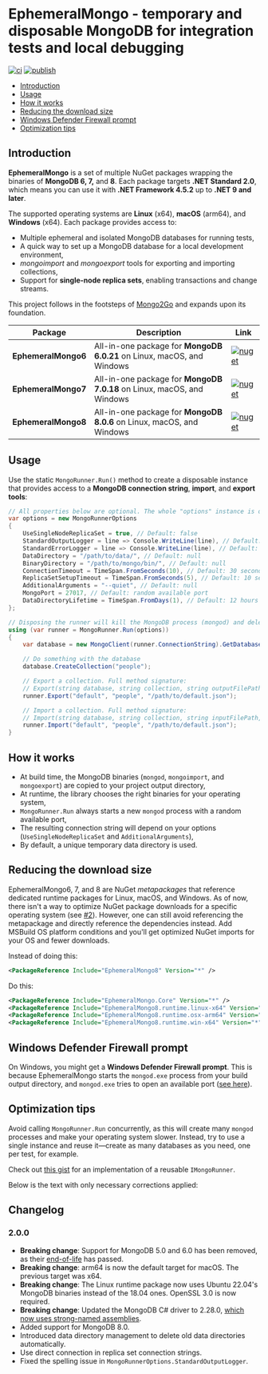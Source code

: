 <!-- omit from toc -->
# EphemeralMongo - temporary and disposable MongoDB for integration tests and local debugging

[![ci](https://img.shields.io/github/actions/workflow/status/asimmon/ephemeral-mongo/ci.yml?logo=github)](https://github.com/asimmon/ephemeral-mongo/actions/workflows/ci.yml)
[![publish](https://img.shields.io/github/actions/workflow/status/asimmon/ephemeral-mongo/release.yml?logo=github)](https://github.com/asimmon/ephemeral-mongo/actions/workflows/release.yml)

- [Introduction](#introduction)
- [Usage](#usage)
- [How it works](#how-it-works)
- [Reducing the download size](#reducing-the-download-size)
- [Windows Defender Firewall prompt](#windows-defender-firewall-prompt)
- [Optimization tips](#optimization-tips)

## Introduction

**EphemeralMongo** is a set of multiple NuGet packages wrapping the binaries of **MongoDB 6, 7,** and **8**.
Each package targets **.NET Standard 2.0**, which means you can use it with **.NET Framework 4.5.2** up to **.NET 9 and later**.

The supported operating systems are **Linux** (x64), **macOS** (arm64), and **Windows** (x64).
Each package provides access to:

* Multiple ephemeral and isolated MongoDB databases for running tests,
* A quick way to set up a MongoDB database for a local development environment,
* _mongoimport_ and _mongoexport_ tools for exporting and importing collections,
* Support for **single-node replica sets**, enabling transactions and change streams.

This project follows in the footsteps of [Mongo2Go](https://github.com/Mongo2Go/Mongo2Go) and expands upon its foundation.

| Package             | Description                                                           | Link                                                                                                                       |
|---------------------|-----------------------------------------------------------------------|----------------------------------------------------------------------------------------------------------------------------|
| **EphemeralMongo6** | All-in-one package for **MongoDB 6.0.21** on Linux, macOS, and Windows  | [![nuget](https://img.shields.io/nuget/v/EphemeralMongo6.svg?logo=nuget)](https://www.nuget.org/packages/EphemeralMongo6/) |
| **EphemeralMongo7** | All-in-one package for **MongoDB 7.0.18** on Linux, macOS, and Windows  | [![nuget](https://img.shields.io/nuget/v/EphemeralMongo7.svg?logo=nuget)](https://www.nuget.org/packages/EphemeralMongo7/) |
| **EphemeralMongo8** | All-in-one package for **MongoDB 8.0.6** on Linux, macOS, and Windows  | [![nuget](https://img.shields.io/nuget/v/EphemeralMongo8.svg?logo=nuget)](https://www.nuget.org/packages/EphemeralMongo8/) |

## Usage

Use the static `MongoRunner.Run()` method to create a disposable instance that provides access to a **MongoDB connection string**, **import**, and **export tools**:

```csharp
// All properties below are optional. The whole "options" instance is optional too!
var options = new MongoRunnerOptions
{
    UseSingleNodeReplicaSet = true, // Default: false
    StandardOutputLogger = line => Console.WriteLine(line), // Default: null
    StandardErrorLogger = line => Console.WriteLine(line), // Default: null
    DataDirectory = "/path/to/data/", // Default: null
    BinaryDirectory = "/path/to/mongo/bin/", // Default: null
    ConnectionTimeout = TimeSpan.FromSeconds(10), // Default: 30 seconds
    ReplicaSetSetupTimeout = TimeSpan.FromSeconds(5), // Default: 10 seconds
    AdditionalArguments = "--quiet", // Default: null
    MongoPort = 27017, // Default: random available port
    DataDirectoryLifetime = TimeSpan.FromDays(1), // Default: 12 hours
};

// Disposing the runner will kill the MongoDB process (mongod) and delete the associated data directory
using (var runner = MongoRunner.Run(options))
{
    var database = new MongoClient(runner.ConnectionString).GetDatabase("default");

    // Do something with the database
    database.CreateCollection("people");

    // Export a collection. Full method signature:
    // Export(string database, string collection, string outputFilePath, string? additionalArguments = null)
    runner.Export("default", "people", "/path/to/default.json");

    // Import a collection. Full method signature:
    // Import(string database, string collection, string inputFilePath, string? additionalArguments = null, bool drop = false)
    runner.Import("default", "people", "/path/to/default.json");
}
```

## How it works

* At build time, the MongoDB binaries (`mongod`, `mongoimport`, and `mongoexport`) are copied to your project output directory,
* At runtime, the library chooses the right binaries for your operating system,
* `MongoRunner.Run` always starts a new `mongod` process with a random available port,
* The resulting connection string will depend on your options (`UseSingleNodeReplicaSet` and `AdditionalArguments`),
* By default, a unique temporary data directory is used.

## Reducing the download size

EphemeralMongo6, 7, and 8 are NuGet *metapackages* that reference dedicated runtime packages for Linux, macOS, and Windows.
As of now, there isn't a way to optimize NuGet package downloads for a specific operating system (see [#2](https://github.com/asimmon/ephemeral-mongo/issues/2)).
However, one can still avoid referencing the metapackage and directly reference the dependencies instead. Add MSBuild OS platform conditions and you'll get optimized NuGet imports for your OS and fewer downloads.

Instead of doing this:

```xml
<PackageReference Include="EphemeralMongo8" Version="*" />
```

Do this:
```xml
<PackageReference Include="EphemeralMongo.Core" Version="*" />
<PackageReference Include="EphemeralMongo8.runtime.linux-x64" Version="*" Condition="$([MSBuild]::IsOSPlatform('Linux'))" />
<PackageReference Include="EphemeralMongo8.runtime.osx-arm64" Version="*" Condition="$([MSBuild]::IsOSPlatform('OSX'))" />
<PackageReference Include="EphemeralMongo8.runtime.win-x64" Version="*" Condition="$([MSBuild]::IsOSPlatform('Windows'))" />
```

## Windows Defender Firewall prompt

On Windows, you might get a **Windows Defender Firewall prompt**.
This is because EphemeralMongo starts the `mongod.exe` process from your build output directory, and `mongod.exe` tries to open an available port ([see here](https://github.com/asimmon/ephemeral-mongo/blob/1.0.0/src/EphemeralMongo.Core/MongoRunner.cs#L64)).

## Optimization tips

Avoid calling `MongoRunner.Run` concurrently, as this will create many `mongod` processes and make your operating system slower.
Instead, try to use a single instance and reuse it—create as many databases as you need, one per test, for example.

Check out [this gist](https://gist.github.com/asimmon/612b2d54f1a0d2b4e1115590d456e0be) for an implementation of a reusable `IMongoRunner`.

Below is the text with only necessary corrections applied:

## Changelog

### 2.0.0

- **Breaking change**: Support for MongoDB 5.0 and 6.0 has been removed, as their [end-of-life](https://www.mongodb.com/legal/support-policy/lifecycles) has passed.
- **Breaking change**: arm64 is now the default target for macOS. The previous target was x64.
- **Breaking change**: The Linux runtime package now uses Ubuntu 22.04's MongoDB binaries instead of the 18.04 ones. OpenSSL 3.0 is now required.
- **Breaking change**: Updated the MongoDB C# driver to 2.28.0, [which now uses strong-named assemblies](https://www.mongodb.com/community/forums/t/net-driver-2-28-0-released/289745).
- Added support for MongoDB 8.0.
- Introduced data directory management to delete old data directories automatically.
- Use direct connection in replica set connection strings.
- Fixed the spelling issue in `MongoRunnerOptions.StandardOutputLogger`.
